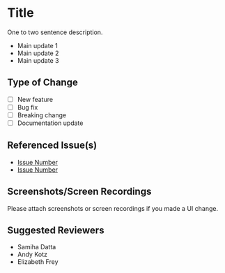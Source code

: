 # Title

One to two sentence description.

- Main update 1
- Main update 2
- Main update 3

## Type of Change

- [ ] New feature
- [ ] Bug fix
- [ ] Breaking change
- [ ] Documentation update

## Referenced Issue(s)

- [Issue Number](Link)
- [Issue Number](Link)

## Screenshots/Screen Recordings

Please attach screenshots or screen recordings if you made a UI change.

## Suggested Reviewers

- Samiha Datta
- Andy Kotz
- Elizabeth Frey
